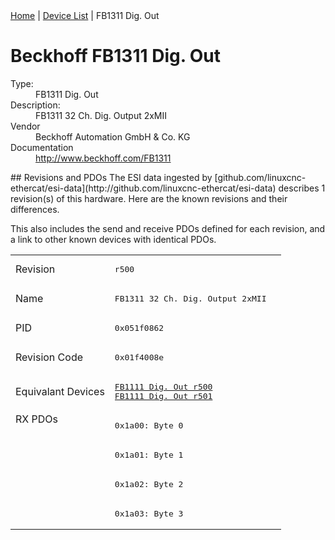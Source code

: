 <div class="nav"><a href="/esi-data">Home</a> | <a href="/esi-data/devices">Device List</a> | FB1311 Dig. Out</div>

#  Beckhoff FB1311 Dig. Out

<dl>
  <dt>Type:</dt><dd>FB1311 Dig. Out</dd>
  <dt>Description:</dt><dd>FB1311 32 Ch. Dig. Output 2xMII</dd>
  <dt>Vendor</dt><dd>Beckhoff Automation GmbH & Co. KG</dd>
  <dt>Documentation</dt><dd><a href="http://www.beckhoff.com/FB1311">http://www.beckhoff.com/FB1311</a></dd>
</dl>
## Revisions and PDOs
The ESI data ingested by [github.com/linuxcnc-ethercat/esi-data](http://github.com/linuxcnc-ethercat/esi-data) describes 1 revision(s) of this hardware.  Here are the known revisions and their differences.

This also includes the send and receive PDOs defined for each revision, and a link to other known devices with identical PDOs.

<table>
<tr >
<td class="first">Revision</td>
<td ><pre>r500</pre></td>
</tr>
<tr >
<td class="first">Name</td>
<td ><pre>FB1311 32 Ch. Dig. Output 2xMII</pre></td>
</tr>
<tr >
<td class="first">PID</td>
<td ><pre>0x051f0862</pre></td>
</tr>
<tr >
<td class="first">Revision Code</td>
<td ><pre>0x01f4008e</pre></td>
</tr>
<tr >
<td class="first">Equivalant Devices</td>
<td ><pre><a href="FB1111+Dig.+Out">FB1111 Dig. Out r500</a><br/><a href="FB1111+Dig.+Out">FB1111 Dig. Out r501</a></pre></td>
</tr>
<tr class="rxpdo pdosection">
<td class="first" rowspan=4 valign=top>RX PDOs</td>
<td><pre>0x1a00: Byte 0</pre></td>
<td></td>
</tr>
<tr class="rxpdo pdosection">
<td ><pre>0x1a01: Byte 1</pre></td>
</tr>
<tr class="rxpdo pdosection">
<td ><pre>0x1a02: Byte 2</pre></td>
</tr>
<tr class="rxpdo pdosection">
<td ><pre>0x1a03: Byte 3</pre></td>
</tr>
</table>
